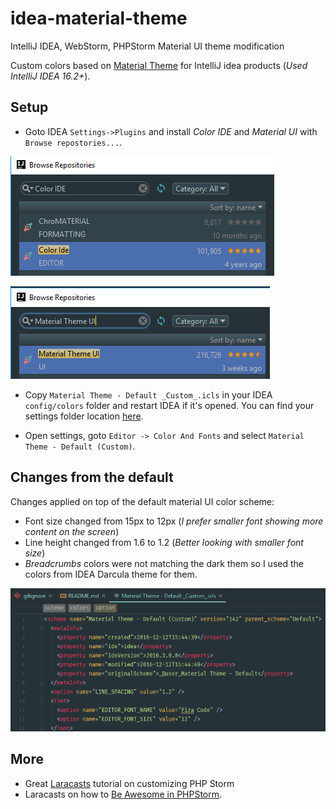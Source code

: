 # idea-material-theme
IntelliJ IDEA, WebStorm, PHPStorm Material UI theme modification

Custom colors based on [Material Theme](http://equinsuocha.io/material-theme/#/default) for IntelliJ idea products (_Used IntelliJ IDEA 16.2+_).

## Setup

* Goto IDEA `Settings->Plugins` and install *Color IDE* and *Material UI* with `Browse repostories...`.

![Color IDE](images/color-ide.png)

![Material UI](images/material-ui.png)

* Copy `Material Theme - Default _Custom_.icls` in your IDEA `config/colors` folder and restart IDEA if it's opened. You can find your settings folder location [here](https://intellij-support.jetbrains.com/hc/en-us/articles/206544519).

* Open settings, goto `Editor -> Color And Fonts` and select `Material Theme - Default (Custom)`.

## Changes from the default

Changes applied on top of the default material UI color scheme:

* Font size changed from 15px to 12px (_I prefer smaller font showing more content on the screen_)
* Line height changed from 1.6 to 1.2 (_Better looking with smaller font size_)
* *Breadcrumbs* colors were not matching the dark them so I used the colors from IDEA Darcula theme for them.

![Theme Preview](images/theme-preview.png)

## More

* Great [Laracasts](https://laracasts.com/series/setup-a-mac-dev-machine-from-scratch/episodes/3) tutorial on customizing PHP Storm
* Laracasts on how to [Be Awesome in PHPStorm](https://laracasts.com/series/how-to-be-awesome-in-phpstorm).